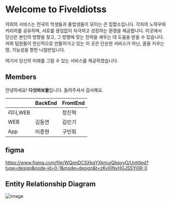 # Welcome to  FiveIdiotss

저희의 서비스는 전국의 학생들과 졸업생들이 모이는 큰 집합소입니다. 각자의 노하우와 커리어를 공유하며, 서로를 끊임없이 자극하고 성장하는 환경을 제공합니다. 이곳에서 당신은 본인의 방향을 찾고, 그 방향에 맞는 전략을 세우는 데 도움을 받을 수 있습니다. 저희 팀원들이 헌신적으로 만들어가고 있는 이 곳은 단순한 서비스가 아닌, 꿈을 키우는 땅, 가능성을 향한 나침반입니다. 

여기서 당신의 미래를 그릴 수 있는 서비스를 제공하겠습니다.



## Members

안녕하세요! **다섯바보들**입니다. 들려주셔서 감사해요.

|     |BackEnd |FrontEnd|
|-----|----|----|
|  리더,WEB||정진혁|
|WEB  |김동연|김민기|
|App  |이종현|구민회|


## figma

https://www.figma.com/file/WQqnDCSXkqYXkmujQbpyyO/Untitled?type=design&node-id=0-1&mode=design&t=zKyI0NyHGJSSYi0R-0


## Entity Relationship Diagram

![image](https://github.com/FiveIdiotss/.github/assets/109346159/653b929c-d1e1-460a-b42a-be61f2911f3d)

